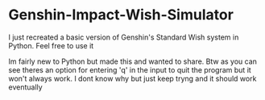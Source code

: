 # Genshin-Impact-Wish-Simulator
I just recreated a basic version of Genshin's Standard Wish system in Python. Feel free to use it

Im fairly new to Python but made this and wanted to share. Btw as you can see theres an option for entering 'q' in the input to quit the program but it won't always work. I dont know why but just keep tryng and it should work eventually
